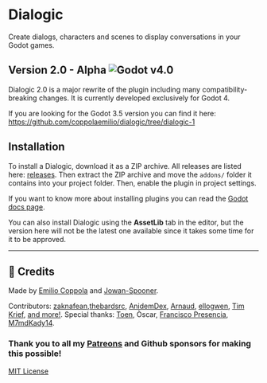 # Dialogic
Create dialogs, characters and scenes to display conversations in your Godot games. 


## Version 2.0 - Alpha  ![Godot v4.0](https://img.shields.io/badge/Godot-v4.0-%23478cbf)
Dialogic 2.0 is a major rewrite of the plugin including many compatibility-breaking changes. It is currently developed exclusively for Godot 4.

If you are looking for the Godot 3.5 version you can find it here: https://github.com/coppolaemilio/dialogic/tree/dialogic-1


## Installation

To install a Dialogic, download it as a ZIP archive. All releases are listed here: [releases](https://github.com/coppolaemilio/dialogic/releases). Then extract the ZIP archive and move the `addons/` folder it contains into your project folder. Then, enable the plugin in project settings.

If you want to know more about installing plugins you can read the [Godot docs page](https://docs.godotengine.org/en/stable/tutorials/plugins/editor/installing_plugins.html).

You can also install Dialogic using the **AssetLib** tab in the editor, but the version here will not be the latest one available since it takes some time for it to be approved.

---

## 📃 Credits
Made by [Emilio Coppola](https://github.com/coppolaemilio) and [Jowan-Spooner](https://github.com/Jowan-Spooner).

Contributors: [zaknafean](https://github.com/zaknafean),[thebardsrc](https://github.com/thebardsrc), [AnidemDex](https://github.com/AnidemDex), [Arnaud](https://github.com/arnaudvergnet), [ellogwen](https://github.com/ellogwen), [Tim Krief](https://github.com/timkrief), [and more!](https://github.com/coppolaemilio/dialogic/graphs/contributors). Special thanks: [Toen](https://twitter.com/ToenAndreMC), Òscar, [Francisco Presencia](https://francisco.io/), [M7mdKady14](https://github.com/M7mdKady14).

### Thank you to all my [Patreons](https://www.patreon.com/coppolaemilio) and Github sponsors for making this possible!

[MIT License](https://github.com/coppolaemilio/dialogic/blob/main/LICENSE)
